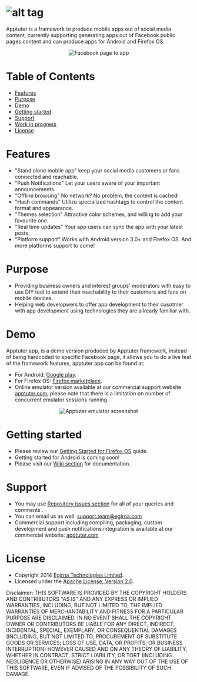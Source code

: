 ![alt tag](https://raw.github.com/egirna/apptuter/master/artwork/apptuter-logo.png)
========
Apptuter is a framework to produce mobile apps out of social media content, currently supporting generating apps out of Facebook public pages content and can produce apps for Android and Firefox OS.

<p align="center">
  <img src="https://raw.github.com/egirna/apptuter/master/artwork/facebook-apptuter.png" alt="Facebook page to app"/>
</p>

# Table of Contents
 
* [Features](#features)
* [Purpose](#purpose)
* [Demo](#demo)
* [Getting started](#gettingstarted)
* [Support](#support)
* [Work in progress](#workinprogress)
* [License](#license)
 
# <a name="features"></a>Features
* "Stand alone mobile app" keep your social media customers or fans connected and reachable. 
* "Push Notifications" Let your users aware of your important announcements.
* "Offline browsing" No network? No problem, the content is cached!
* "Hash commands" Utilize specialized hashtags to control the content format and appearance.
* "Themes selection" Attractive color schemes, and willing to add your favourite one.
* "Real time updates" Your app users can sync the app with your latest posts.
* "Platform support" Works with Android version 3.0+ and Firefox OS. And more platforms support to come!

# <a name="purpose"></a>Purpose
* Providing business owners and interest groups' moderators with easy to use DIY tool to extend their reachability to their customers and fans on mobile devices.
* Helping web developwers to offer app development to their cusotmer with app development using technologies they are allready familiar with.

# <a name="demo"></a>Demo
Apptuter app, is a demo version produced by Apptuter framework, instead of being hardcoded to specific Facebook page, it allows you to do a live test of the framework features, apptuter app can be found at:
* For Android: [Google play](https://play.google.com/store/apps/details?id=com.apptuter).
* For Firefox OS: [Firefox marketplace](https://marketplace.firefox.com/app/apptuter).
* Online emulator version available at our commercial support website [apptuter.com](http://www.apptuter.com), please note that there is a limitation on number of concurrent emulator sessions running.

<p align="center">
  <img src="https://raw.github.com/egirna/apptuter/master/artwork/apptuteremu.png" alt="Apptuter emulator screenshot"/>
</p>

# <a name="gettingstarted"></a>Getting started
*  Please review our [Getting Started for Firefox OS](https://github.com/egirna/apptuter/wiki/Getting-started---Firefox-OS) guide.
*  Getting started for Android is coming soon!
*  Please visit our [Wiki section](https://github.com/egirna/apptuter/wiki) for documentation.

# <a name="support"></a>Support
*  You may use [Repository issues section](https://github.com/egirna/apptuter/issues) for all of your queries and comments .
*  You can email us as well: [support.team@egirna.com](mailto:support.team@egirna.com)
* Commercial support including compiling, packaging, custom development and push notifications integration is available at our commercial website: [apptuter.com](http://www.apptuter.com)

# <a name="license"></a>License
* Copyright 2014 [Egirna Technologies Limited](http://www.egirna.com).
* Licensed under the [Apache License, Version 2.0](http://opensource.org/licenses/Apache-2.0).

Disclaimer: THIS SOFTWARE IS PROVIDED BY THE COPYRIGHT HOLDERS AND CONTRIBUTORS "AS IS" AND ANY EXPRESS OR IMPLIED WARRANTIES, INCLUDING, BUT NOT LIMITED TO, THE IMPLIED WARRANTIES OF MERCHANTABILITY AND FITNESS FOR A PARTICULAR PURPOSE ARE DISCLAIMED. IN NO EVENT SHALL THE COPYRIGHT OWNER OR CONTRIBUTORS BE LIABLE FOR ANY DIRECT, INDIRECT, INCIDENTAL, SPECIAL, EXEMPLARY, OR CONSEQUENTIAL DAMAGES (INCLUDING, BUT NOT LIMITED TO, PROCUREMENT OF SUBSTITUTE GOODS OR SERVICES; LOSS OF USE, DATA, OR PROFITS; OR BUSINESS INTERRUPTION) HOWEVER CAUSED AND ON ANY THEORY OF LIABILITY, WHETHER IN CONTRACT, STRICT LIABILITY, OR TORT (INCLUDING NEGLIGENCE OR OTHERWISE) ARISING IN ANY WAY OUT OF THE USE OF THIS SOFTWARE, EVEN IF ADVISED OF THE POSSIBILITY OF SUCH DAMAGE.



